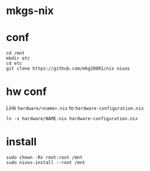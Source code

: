 # mkgs-nix

# conf

```
cd /mnt
mkdir etc
cd etc
git clone https://github.com/mkg20001/nix nixos
```

# hw conf

Link `hardware/<name>.nix` to `hardware-configuration.nix`

```
ln -s hardware/NAME.nix hardware-configuration.nix
```

# install

```
sudo chown -Rv root:root /mnt 
sudo nixos-install --root /mnt
```
